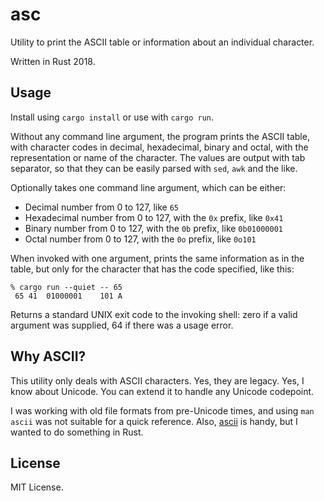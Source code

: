 # asc

Utility to print the ASCII table or information about an individual character.

Written in Rust 2018.

## Usage

Install using `cargo install` or use with `cargo run`.

Without any command line argument, the program prints the ASCII table,
with character codes in decimal, hexadecimal, binary and octal, with the
representation or name of the character. The values are output with tab
separator, so that they can be easily parsed with `sed`, `awk` and the like.

Optionally takes one command line argument, which can be either:

* Decimal number from 0 to 127, like `65`
* Hexadecimal number from 0 to 127, with the `0x` prefix, like `0x41`
* Binary number from 0 to 127, with the `0b` prefix, like `0b01000001`
* Octal number from 0 to 127, with the `0o` prefix, like `0o101`

When invoked with one argument, prints the same information as in the table,
but only for the character that has the code specified, like this:

    % cargo run --quiet -- 65
     65	41	01000001	101	A

Returns a standard UNIX exit code to the invoking shell: zero if a valid argument
was supplied, 64 if there was a usage error.

## Why ASCII?

This utility only deals with ASCII characters. Yes, they are legacy. Yes, I know about Unicode.
You can extend it to handle any Unicode codepoint.

I was working with old file formats from pre-Unicode
times, and using `man ascii` was not suitable for a quick reference. Also,
[ascii](https://gitlab.com/esr/ascii) is handy, but I wanted to do something in Rust.

## License

MIT License.
